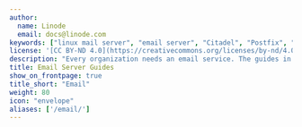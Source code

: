```yaml
---
author:
  name: Linode
  email: docs@linode.com
keywords: ["linux mail server", "email server", "Citadel", "Postfix", "Courier", "SMTP server"]
license: '[CC BY-ND 4.0](https://creativecommons.org/licenses/by-nd/4.0)'
description: "Every organization needs an email service. The guides in this section will help you configure various email clients and servers such as Dovecot, and Postfix."
title: Email Server Guides
show_on_frontpage: true
title_short: "Email"
weight: 80
icon: "envelope"
aliases: ['/email/']
---
```




